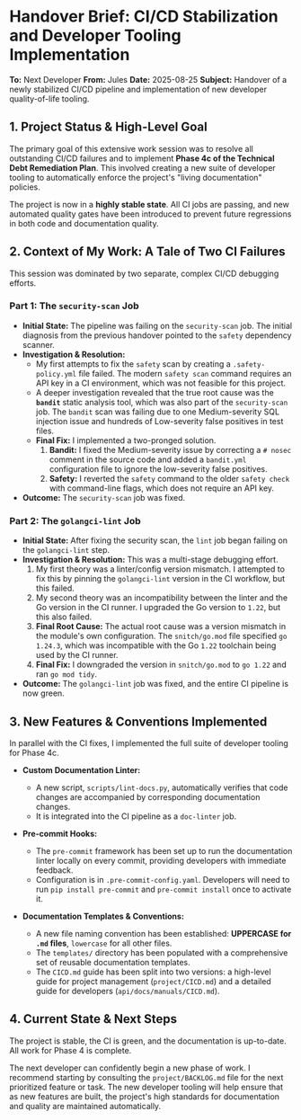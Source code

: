 # Handover Brief: CI/CD Stabilization and Developer Tooling Implementation

**To:** Next Developer
**From:** Jules
**Date:** 2025-08-25
**Subject:** Handover of a newly stabilized CI/CD pipeline and implementation of new developer quality-of-life tooling.

## 1. Project Status & High-Level Goal

The primary goal of this extensive work session was to resolve all outstanding CI/CD failures and to implement **Phase 4c of the Technical Debt Remediation Plan**. This involved creating a new suite of developer tooling to automatically enforce the project's "living documentation" policies.

The project is now in a **highly stable state**. All CI jobs are passing, and new automated quality gates have been introduced to prevent future regressions in both code and documentation quality.

## 2. Context of My Work: A Tale of Two CI Failures

This session was dominated by two separate, complex CI/CD debugging efforts.

### Part 1: The `security-scan` Job
- **Initial State:** The pipeline was failing on the `security-scan` job. The initial diagnosis from the previous handover pointed to the `safety` dependency scanner.
- **Investigation & Resolution:**
    - My first attempts to fix the `safety` scan by creating a `.safety-policy.yml` file failed. The modern `safety scan` command requires an API key in a CI environment, which was not feasible for this project.
    - A deeper investigation revealed that the true root cause was the **`bandit`** static analysis tool, which was also part of the `security-scan` job. The `bandit` scan was failing due to one Medium-severity SQL injection issue and hundreds of Low-severity false positives in test files.
    - **Final Fix:** I implemented a two-pronged solution.
        1.  **Bandit:** I fixed the Medium-severity issue by correcting a `# nosec` comment in the source code and added a `bandit.yml` configuration file to ignore the low-severity false positives.
        2.  **Safety:** I reverted the `safety` command to the older `safety check` with command-line flags, which does not require an API key.
- **Outcome:** The `security-scan` job was fixed.

### Part 2: The `golangci-lint` Job
- **Initial State:** After fixing the security scan, the `lint` job began failing on the `golangci-lint` step.
- **Investigation & Resolution:** This was a multi-stage debugging effort.
    1.  My first theory was a linter/config version mismatch. I attempted to fix this by pinning the `golangci-lint` version in the CI workflow, but this failed.
    2.  My second theory was an incompatibility between the linter and the Go version in the CI runner. I upgraded the Go version to `1.22`, but this also failed.
    3.  **Final Root Cause:** The actual root cause was a version mismatch in the module's own configuration. The `snitch/go.mod` file specified `go 1.24.3`, which was incompatible with the Go `1.22` toolchain being used by the CI runner.
    4.  **Final Fix:** I downgraded the version in `snitch/go.mod` to `go 1.22` and ran `go mod tidy`.
- **Outcome:** The `golangci-lint` job was fixed, and the entire CI pipeline is now green.

## 3. New Features & Conventions Implemented

In parallel with the CI fixes, I implemented the full suite of developer tooling for Phase 4c.

-   **Custom Documentation Linter:**
    -   A new script, `scripts/lint-docs.py`, automatically verifies that code changes are accompanied by corresponding documentation changes.
    -   It is integrated into the CI pipeline as a `doc-linter` job.

-   **Pre-commit Hooks:**
    -   The `pre-commit` framework has been set up to run the documentation linter locally on every commit, providing developers with immediate feedback.
    -   Configuration is in `.pre-commit-config.yaml`. Developers will need to run `pip install pre-commit` and `pre-commit install` once to activate it.

-   **Documentation Templates & Conventions:**
    -   A new file naming convention has been established: **UPPERCASE for `.md` files**, `lowercase` for all other files.
    -   The `templates/` directory has been populated with a comprehensive set of reusable documentation templates.
    -   The `CICD.md` guide has been split into two versions: a high-level guide for project management (`project/CICD.md`) and a detailed guide for developers (`api/docs/manuals/CICD.md`).

## 4. Current State & Next Steps

The project is stable, the CI is green, and the documentation is up-to-date. All work for Phase 4 is complete.

The next developer can confidently begin a new phase of work. I recommend starting by consulting the `project/BACKLOG.md` file for the next prioritized feature or task. The new developer tooling will help ensure that as new features are built, the project's high standards for documentation and quality are maintained automatically.
